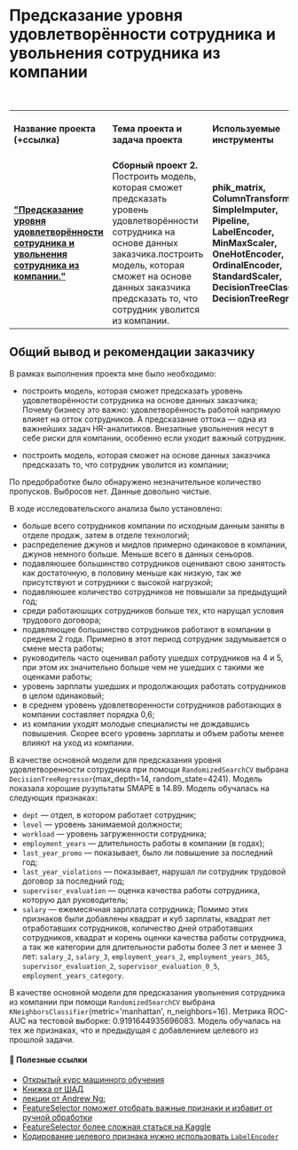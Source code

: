 # Предсказание уровня удовлетворённости сотрудника и увольнения сотрудника из компании

<br/>
<table>
    <tr>
        <td><b>Название проекта (+ссылка)</b></td>
        <td><b>Тема проекта и задача проекта</b></td>
        <td><b>Используемые инструменты</b></td>
        <td><b>Темы инф. материалов и рекомендации ревьювера</b></td>
    </tr>
    <tr>
        <td><a href="https://github.com/DinoWithPython/ds_practicum_projects/blob/main/learning_projects/Удовлетворенность%20сотрудников/06%20Сборный%20проект%202(Предсказание%20уровня%20удовлетворенности%20сотрудника%20и%20факт%20увольнения).ipynb" target="_blank"><b>"Предсказание уровня удовлетворённости сотрудника и увольнения сотрудника из компании."</b></a></td>
        <td><b>Сборный проект 2.</b> Построить модель, которая сможет предсказать уровень удовлетворённости сотрудника на основе данных заказчика.построить модель, которая сможет на основе данных заказчика предсказать то, что сотрудник уволится из компании.</td>
        <td><b>phik_matrix, ColumnTransformer, SimpleImputer, Pipeline, LabelEncoder, MinMaxScaler, OneHotEncoder, OrdinalEncoder, StandardScaler, DecisionTreeClassifier, DecisionTreeRegressor</b></td>
        <td>Материалы для более углубленного погружения в машинное обучение.</td>
    </tr>
</table>

## Общий вывод и рекомендации заказчику
В рамках выполнения проекта мне было необходимо:
* построить модель, которая сможет предсказать уровень удовлетворённости сотрудника на основе данных заказчика;   
Почему бизнесу это важно: удовлетворённость работой напрямую влияет на отток сотрудников. А предсказание оттока — одна из важнейших задач HR-аналитиков. Внезапные увольнения несут в себе риски для компании, особенно если уходит важный сотрудник.    

* построить модель, которая сможет на основе данных заказчика предсказать то, что сотрудник уволится из компании;

По предобработке было обнаружено незначительное количество пропусков. Выбросов нет. Данные довольно чистые.

В ходе исследовательского анализа было установлено:
* больше всего сотрудников компании по исходным данным заняты в отделе продаж, затем в отделе технологий;
* распределение джунов и мидлов примерно одинаковое в компании, джунов немного больше. Меньше всего в данных сеньоров.
* подавляюшее большинство сотрудников оценивают свою занятость как достаточную, в половину меньше как низкую, так же присутствуют и сотрудники с высокой нагрузкой;
* подавляюшее количество сотрудников не повышали за предыдущий год;
* среди работаюшщих сотрудников больше тех, кто нарущал условия трудового договора;
* подавляющее большинство сотрудников работают в компании в среднем 2 года. Примерно в этот период сотрудник задумывается о смене места работы;
* руководитель часто оценивал работу ушедшх сотрудников на 4 и 5, при этом их значительно больше чем не ушедших с такими же оценками работы;
* уровень зарплаты ушедших и продолжающих работать сотрудников в целом одинаковый;
* в среднем уровень удовлетворенности сотрудников работающих в компании составляет порядка 0,6;
* из компании уходят молодые специалисты не дождавшись повышения. Скорее всего уровень зарплаты и объем работы менее влияют на уход из компании.


В качестве основной модели для предсказания уровня удовлетворенности сотрудника при помощи `RandomizedSearchCV` выбрана `DecisionTreeRegressor`(max_depth=14, random_state=4241). Модель показала хорошие рузультаты SMAPE в 14.89. Модель обучалась на следующих признаках:
* `dept` — отдел, в котором работает сотрудник;
* `level` — уровень занимаемой должности;
* `workload` — уровень загруженности сотрудника;
* `employment_years` — длительность работы в компании (в годах);
* `last_year_promo` — показывает, было ли повышение за последний год;
* `last_year_violations` — показывает, нарушал ли сотрудник трудовой договор за последний год;
* `supervisor_evaluation` — оценка качества работы сотрудника, которую дал руководитель;
* `salary` — ежемесячная зарплата сотрудника;
Помимо этих признаков были добавлены квадрат и куб зарплаты, квадрат лет отработавших сотрудников, количество дней отработавших сотрудников, квадрат и корень оценки качества работы сотрудника, а так же категории для длительности работы более 3 лет и менее 3 лет: `salary_2`, `salary_3`, `employment_years_2`, `employment_years_365`, `supervisor_evaluation_2`, `supervisor_evaluation_0_5`, `employment_years_category`.


В качестве основной модели для предсказания увольнения сотрудника из компании при помощи `RandomizedSearchCV` выбрана `KNeighborsClassifier`(metric='manhattan', n_neighbors=16). Метрика ROC-AUC на тестовой выборке: 0.9191644935696083. Модель обучалась на тех же признаках, что и предыдущая с добавлением целевого из прошлой задачи.

#### 📖 **Полезные ссылки**

* [Открытый курс машинного обучения](https://habr.com/ru/company/ods/blog/322626/)
* [Книжка от ШАД](https://academy.yandex.ru/handbook/ml/)
* [лекции от Andrew Ng:](https://www.youtube.com/watch?v=PPLop4L2eGk&list=PLLssT5z_DsK-h9vYZkQkYNWcItqhlRJLN)
* [FeatureSelector поможет отобрать важные признаки и избавит от ручной обработки](https://proglib.io/p/feature-selector)
* [FeatureSelector более сложная статься на Kaggle](https://www.kaggle.com/code/prashant111/comprehensive-guide-on-feature-selection/notebook)
* [Кодирование целевого признака нужно использовать `LabelEncoder`](https://scikit-learn.org/stable/modules/generated/sklearn.preprocessing.LabelEncoder.html)